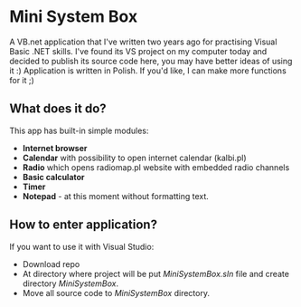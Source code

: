 # Mini System Box
A VB.net application that I've written two years ago for practising Visual Basic .NET skills. I've found its VS project on my computer today and decided to publish its source code here, you may have better ideas of using it :)
Application is written in Polish. If you'd like, I can make more functions for it ;)

## What does it do?
This app has built-in simple modules:
* **Internet browser**
* **Calendar** with possibility to open internet calendar (kalbi.pl)
* **Radio** which opens radiomap.pl website with embedded radio channels
* **Basic calculator**
* **Timer**
* **Notepad** - at this moment without formatting text.

## How to enter application?
If you want to use it with Visual Studio:
* Download repo
* At directory where project will be put *MiniSystemBox.sln* file and create directory *MiniSystemBox*.
* Move all source code to *MiniSystemBox* directory.
